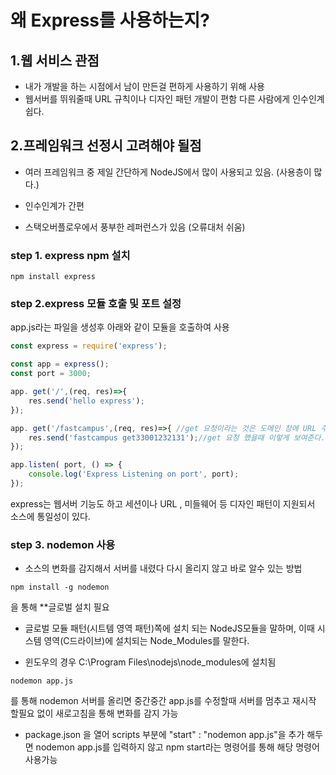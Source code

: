 # 왜 Express를 사용하는지?

## 1.웹 서비스 관점

 - 내가 개발을 하는 시점에서 남이 만든걸 편하게 사용하기 위해 사용
 - 웹서버를 뛰워줄때 URL 규칙이나 디자인 패턴 개발이 편함 다른 사람에게 인수인계 쉽다. 



## 2.프레임워크 선정시 고려해야 될점

- 여러 프레임워크 중 제일 간단하게 NodeJS에서 많이 사용되고 있음. (사용층이 많다.)

- 인수인계가 간편

- 스택오버플로우에서 풍부한 레퍼런스가 있음 (오류대처 쉬움)


### step 1. express npm 설치

```
npm install express
```

### step 2.express 모듈 호출 및 포트 설정

app.js라는 파일을 생성후 아래와 같이 모듈을 호출하여 사용

```javascript
const express = require('express');

const app = express();
const port = 3000;

app. get('/',(req, res)=>{  
    res.send('hello express');
});

app. get('/fastcampus',(req, res)=>{ //get 요청이라는 것은 도메인 창에 URL 주소에 찍으면 Get요청이 이루어짐
    res.send('fastcampus get33001232131');//get 요청 했을때 이렇게 보여준다.
});

app.listen( port, () => {
    console.log('Express Listening on port', port);
});
```

express는 웹서버 기능도 하고 세션이나 URL , 미들웨어 등 디자인 패턴이 지원되서 소스에 통일성이 있다.


### step 3. nodemon 사용

- 소스의 변화를 감지해서 서버를 내렸다 다시 올리지 않고 바로 알수 있는 방법
```
npm install -g nodemon
```
을 통해 **글로벌 설치 필요
* 글로벌 모듈 패턴(시트템 영역 패턴)쪽에 설치 되는 NodeJS모듈을 말하며, 이때 시스템 영역(C드라이브)에 설치되는 Node_Modules를 말한다.
- 윈도우의 경우 C:\Program Files\nodejs\node_modules에 설치됨

```
nodemon app.js
```
를 통해 nodemon 서버를 올리면 중간중간 app.js를 수정할때 서버를 멈추고 재시작 할필요 없이 새로고침을 통해 변화를 감지 가능

+ package.json 을 열어
  scripts 부분에 "start" :  "nodemon app.js"을 추가 해두면 nodemon app.js를 입력하지 않고 npm start라는 명령어를 통해 해당 명령어 사용가능 

